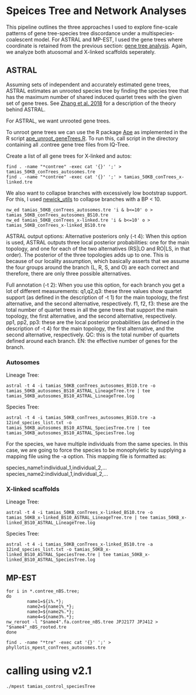 # Speices Tree and Network Analyses
This pipeline outlines the three approaches I used to explore fine-scale patterns of gene tree-species tree discordance under a multispecies-coalescent model.
For ASTRAL and MP-EST, I used the gene trees where coordinate is retained from the previous section: [gene tree analysis](). Again, we analyze both atuosomal and X-linked scaffolds seperately.

## ASTRAL
Assuming sets of independent and accurately estimated gene trees, ASTRAL estimates an unrooted species tree by finding the species tree that has the maximum number of shared induced quartet trees with the given set of gene trees. See [Zhang et al. 2018](https://bmcbioinformatics.biomedcentral.com/articles/10.1186/s12859-018-2129-y) for a description of the theory behind ASTRAL.

For ASTRAL, we want unrooted gene trees.

To unroot gene trees we can use the R package [Ape](https://cran.r-project.org/web/packages/ape/) as implemented in the R script [ape_unroot_geneTrees.R](). To run this, call script in the directory containing all .contree gene tree files from IQ-Tree.

Create a list of all gene trees for X-linked and autos:
```
find . -name "*contree" -exec cat '{}' ';' > tamias_50KB_conTrees_autosomes.tre
find . -name "*contree" -exec cat '{}' ';' > tamias_50KB_conTrees_x-linked.tre
```

We also want to collapse branches with excessively low bootstrap support. For this, I used [newick_utils](https://github.com/tjunier/newick_utils) to collapse branches with a BP < 10.  
```
nw_ed tamias_50KB_conTrees_autosomes.tre 'i & b<=10' o > tamias_50KB_conTrees_autosomes_BS10.tre
nw_ed tamias_50KB_conTrees_x-linked.tre 'i & b<=10' o > tamias_50KB_conTrees_x-linked_BS10.tre
```
ASTRAL output options:
Alternative posteriors only (-t 4): When this option is used, ASTRAL outputs three local posterior 
probabilities: one for the main topology, and one for each of the two alternatives (RS|LO and RO|LS, in that order). 
The posterior of the three topologies adds up to one. This is because of our locality assumption, 
which basically asserts that we assume the four groups around the branch (L, R, S, and O) are each 
correct and therefore, there are only three possible alternatives.

Full annotation (-t 2): When you use this option, for each branch you get a lot of different measurements:
q1,q2,q3: these three values show quartet support (as defined in the description of -t 1) for the main topology, 
the first alternative, and the second alternative, respectively.
f1, f2, f3: these are the total number of quartet trees in all the gene trees that support the main topology, the first alternative, and the second alternative, respectively.
pp1, pp2, pp3: these are the local posterior probabilities (as defined in the description of -t 4) for the main topology, the first alternative, and the second alternative, respectively.
QC: this is the total number of quartets defined around each branch.
EN: the effective number of genes for the branch.
### Autosomes 
Lineage Tree:
```
astral -t 4 -i tamias_50KB_conTrees_autosomes_BS10.tre -o tamias_50KB_autosomes_BS10_ASTRAL_LineageTree.tre | tee tamias_50KB_autosomes_BS10_ASTRAL_LineageTree.log
```
Species Tree:
```
astral -t 4 -i tamias_50KB_conTrees_autosomes_BS10.tre -a 12ind_species_list.txt -o tamias_50KB_autosomes_BS10_ASTRAL_SpeciesTree.tre | tee tamias_50KB_autosomes_BS10_ASTRAL_SpeciesTree.log
```
For the species, we have multiple individuals from the same species. In this case, we are going to force the species to be monophyletic by supplying a mapping file using the -a option. This mapping file is formatted as:

species_name1:individual_1,individual_2,...
species_name2:individual_1,individual_2,...

### X-linked scaffolds 
Lineage Tree:
```
astral -t 4 -i tamias_50KB_conTrees_x-linked_BS10.tre -o tamias_50KB_x-linked_BS10_ASTRAL_LineageTree.tre | tee tamias_50KB_x-linked_BS10_ASTRAL_LineageTree.log
```
Species Tree:
```
astral -t 4 -i tamias_50KB_conTrees_x-linked_BS10.tre -a 12ind_species_list.txt -o tamias_50KB_x-linked_BS10_ASTRAL_SpeciesTree.tre | tee tamias_50KB_x-linked_BS10_ASTRAL_SpeciesTree.log
```

## MP-EST

```
for i in *.contree_nBS.tree;
do
        name1=${i%.*};
        name2=${name1%_*};
        name3=${name2%.*};
        name4=${name3%.*};
nw_reroot -l "$name4".fa.contree_nBS.tree JPJ2177 JPJ412 > "$name4"_nBS_rooted.tre
done
```
```
find . -name "*tre" -exec cat '{}' ';' > phyllotis_mpest_conTrees_autosomes.tre
```
# calling using v2.1
```
./mpest tamias_control_speciesTree
```
